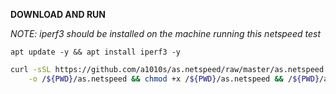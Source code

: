**DOWNLOAD AND RUN**

_NOTE: iperf3 should be installed on the machine running this netspeed test_

`apt update -y && apt install iperf3 -y`

```bash 
curl -sSL https://github.com/a1010s/as.netspeed/raw/master/as.netspeed \
    -o /${PWD}/as.netspeed && chmod +x /${PWD}/as.netspeed && /${PWD}/as.netspeed
```
